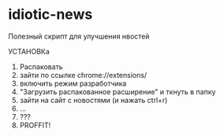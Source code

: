 idiotic-news
============

Полезный скрипт для улучшения нвостей


УСТАНОВКа


1. Распаковать
2. зайти по ссылке chrome://extensions/
3. включить режим разработчика
4. "Загрузить распакованное расширение" и ткнуть в папку
5. зайти на сайт с новостями (и нажать ctrl+r)
6. ...
7. ???
8. PROFFIT!